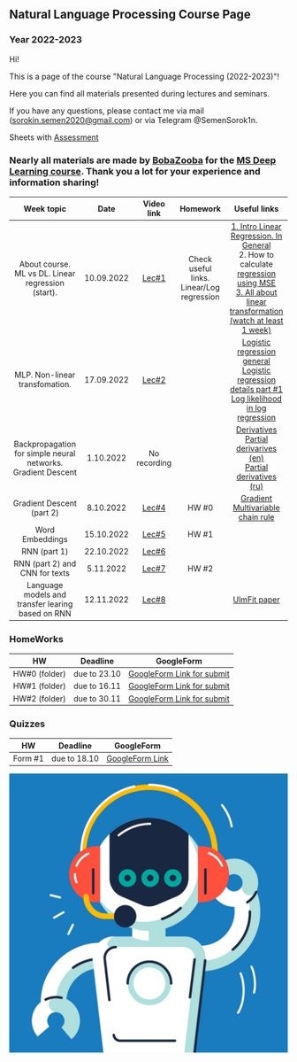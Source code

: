 ## Natural Language Processing Course Page 
### Year 2022-2023

Hi!

This is a page of the course "Natural Language Processing (2022-2023)"! 

Here you can find all materials presented during lectures and seminars.

If you have any questions, please contact me via mail (sorokin.semen2020@gmail.com) or via Telegram @SemenSorok1n. 

Sheets with [Assessment]()

### Nearly all materials are made by [BobaZooba](https://github.com/BobaZooba) for the [MS Deep Learning course](https://github.com/BobaZooba/DeepNLP). Thank you a lot for your experience and information sharing!


|                          Week topic                          |    Date    |                      Video link                      |                 Homework                  |                                                                                                                                                                          Useful links                                                                                                                                                                          |
|:------------------------------------------------------------:|:----------:|:----------------------------------------------------:|:-----------------------------------------:|:--------------------------------------------------------------------------------------------------------------------------------------------------------------------------------------------------------------------------------------------------------------------------------------------------------------------------------------------------------------:|
|      About course. ML vs DL. Linear regression (start).      | 10.09.2022 |        [Lec#1](https://youtu.be/KmEyLMHhYCI)         | Check useful links. Linear/Log regression | [1. Intro Linear Regression. In General](https://www.youtube.com/watch?v=owI7zxCqNY0) <br/> 2. How to calculate [regression using MSE](https://youtube.com/playlist?list=PLF596A4043DBEAE9C) <br/> [3. All about linear transformation (watch at least 1 week)](https://www.khanacademy.org/math/linear-algebra/matrix-transformations#linear-transformations) |
|                MLP. Non-linear transfomation.                | 17.09.2022 |        [Lec#2](https://youtu.be/-OIB98WsB5Y)         |                                           |                                                  [Logistic regression general](https://www.youtube.com/watch?v=yIYKR4sgzI8) <br/>  [Logistic regression details part #1](https://www.youtube.com/watch?v=vN5cNN2-HWE)    <br/>[Log likelihood in log regression](https://www.youtube.com/watch?v=BfKanl1aSG0)                                                  |
| Backpropagation for simple neural networks. Gradient Descent | 1.10.2022  |                     No recording                     |                                           |                  [Derivatives](https://www.youtube.com/watch?v=5yfh5cf4-0w) <br/>[Partial derivarives (en)](https://www.khanacademy.org/math/multivariable-calculus/multivariable-derivatives/partial-derivatives/v/partial-derivatives-introduction)<br/> [Partial derivatives (ru)](http://mathprofi.ru/chastnye_proizvodnye_primery.html)                   |
|                  Gradient Descent (part 2)                   | 8.10.2022  |        [Lec#4](https://youtu.be/OKyq0r_l69A)         |                   HW #0                   |                  [Gradient](https://www.khanacademy.org/math/multivariable-calculus/multivariable-derivatives/gradient-and-directional-derivatives/v/gradient)  <br/>       [Multivariable chain rule](https://www.khanacademy.org/math/multivariable-calculus/multivariable-derivatives/multivariable-chain-rule/v/multivariable-chain-rule)                  |
|                       Word Embeddings                        | 15.10.2022 |        [Lec#5](https://youtu.be/-ZjBvlnZJz4)         |                   HW #1                   |                                                                                                                                                                                                                                                                                                                                                                |
|                         RNN (part 1)                         | 22.10.2022 | [Lec#6](https://www.youtube.com/watch?v=Cxf0SJfcc8c) |                                           |                                                                                                                                                                                                                                                                                                                                                                |
|                RNN (part 2) and CNN for texts                | 5.11.2022  | [Lec#7](https://www.youtube.com/watch?v=EbjB4pJzWqA) |                   HW #2                   |                                                                                                                                                                                                                                                                                                                                                                |
|      Language models and transfer learing based on RNN       | 12.11.2022 | [Lec#8]() |                                           |                                                                                                                                                        [UlmFit paper](https://arxiv.org/pdf/1801.06146)                                                                                                                                                        |

### HomeWorks
|      HW       |   Deadline   |                            GoogleForm                             |
|:-------------:|:------------:|:-----------------------------------------------------------------:|
| HW#0 (folder) | due to 23.10 | [GoogleForm Link for submit](https://forms.gle/uBwAxWPuVVDXB2uX8) |
| HW#1 (folder) | due to 16.11 | [GoogleForm Link for submit](https://forms.gle/7R8GdMSjEdgVjBLC8) |
| HW#2 (folder) | due to 30.11 | [GoogleForm Link for submit](https://forms.gle/CTWy15Qf7AUXsrUz9) |

### Quizzes
|   HW    |   Deadline   |                       GoogleForm                       |
|:-------:|:------------:|:------------------------------------------------------:|
| Form #1 | due to 18.10 | [GoogleForm Link](https://forms.gle/mTgtY3ptNPjsxUVV9) |



![Screenshot](Natural-language-processing.jpeg)



